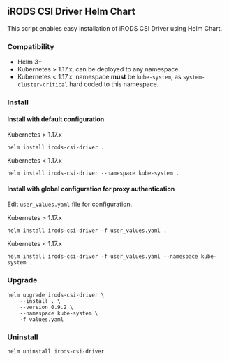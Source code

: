 ## iRODS CSI Driver Helm Chart
This script enables easy installation of iRODS CSI Driver using Helm Chart.

### Compatibility
- Helm 3+
- Kubernetes > 1.17.x, can be deployed to any namespace.
- Kubernetes < 1.17.x, namespace **must** be `kube-system`, as `system-cluster-critical` hard coded to this namespace.

### Install
#### Install with default configuration

Kubernetes > 1.17.x
```shell script
helm install irods-csi-driver .
```

Kubernetes < 1.17.x
```shell script
helm install irods-csi-driver --namespace kube-system .
```



#### Install with global configuration for proxy authentication
Edit `user_values.yaml` file for configuration.

Kubernetes > 1.17.x
```shell script
helm install irods-csi-driver -f user_values.yaml .
```

Kubernetes < 1.17.x
```shell script
helm install irods-csi-driver -f user_values.yaml --namespace kube-system .
```

### Upgrade
```shell script
helm upgrade irods-csi-driver \
    --install . \
    --version 0.9.2 \
    --namespace kube-system \
    -f values.yaml
```

### Uninstall
```shell script
helm uninstall irods-csi-driver
```

